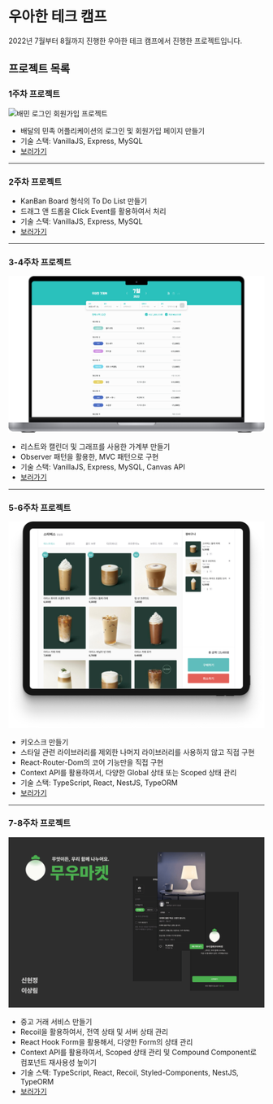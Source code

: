 # 우아한 테크 캠프

2022년 7월부터 8월까지 진행한 우아한 테크 캠프에서 진행한 프로젝트입니다.

## 프로젝트 목록

### 1주차 프로젝트
![배민 로그인 회원가입 프로젝트](https://user-images.githubusercontent.com/56021431/179207276-06469aab-c30f-4984-8a62-ba93636b37c4.jpg)
- 배달의 민족 어플리케이션의 로그인 및 회원가입 페이지 만들기
- 기술 스택: VanillaJS, Express, MySQL
- [보러가기](https://github.com/sangrimlee/woowa-techcamp/tree/baemin)

---

### 2주차 프로젝트
- KanBan Board 형식의 To Do List 만들기
- 드래그 앤 드롭을 Click Event를 활용하여서 처리
- 기술 스택: VanillaJS, Express, MySQL
- [보러가기](https://github.com/sangrimlee/woowa-techcamp/tree/todo)

---

### 3-4주차 프로젝트
![가계부 프로젝트](https://github.com/sangrimlee/woowa-techcamp/raw/moneybook/contents/woowa-moneybook.png)
- 리스트와 캘린더 및 그래프를 사용한 가계부 만들기
- Observer 패턴을 활용한, MVC 패턴으로 구현
- 기술 스택: VanillaJS, Express, MySQL, Canvas API
- [보러가기](https://github.com/sangrimlee/woowa-techcamp/tree/moneybook)

---

### 5-6주차 프로젝트
![키오스크 프로젝트](https://github.com/sangrimlee/woowa-techcamp/raw/kiosk/contents/ScreenShot.png)
- 키오스크 만들기
- 스타일 관련 라이브러리를 제외한 나머지 라이브러리를 사용하지 않고 직접 구현
- React-Router-Dom의 코어 기능만을 직접 구현
- Context API를 활용하여서, 다양한 Global 상태 또는 Scoped 상태 관리
- 기술 스택: TypeScript, React, NestJS, TypeORM
- [보러가기](https://github.com/sangrimlee/woowa-techcamp/tree/kiosk)

---

### 7-8주차 프로젝트
![무우마켓](https://github.com/sangrimlee/woowa-techcamp/raw/fleamarket/contents/branding.png)
- 중고 거래 서비스 만들기
- Recoil을 활용하여서, 전역 상태 및 서버 상태 관리
- React Hook Form을 활용해서, 다양한 Form의 상태 관리
- Context API를 활용하여서, Scoped 상태 관리 및 Compound Component로 컴포넌트 재사용성 높이기
- 기술 스택: TypeScript, React, Recoil, Styled-Components, NestJS, TypeORM
- [보러가기](https://github.com/sangrimlee/woowa-techcamp/tree/fleamarket)
